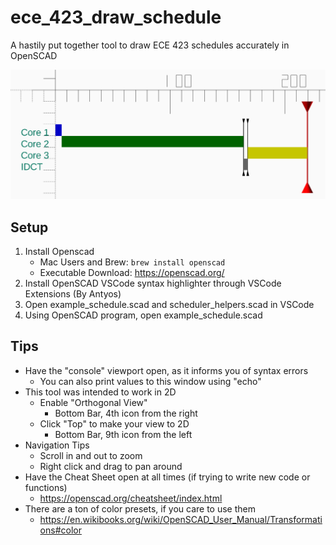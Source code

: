 # ece_423_draw_schedule

A hastily put together tool to draw ECE 423 schedules accurately in OpenSCAD

![](thumbnail.png)

## Setup

1. Install Openscad
   - Mac Users and Brew: `brew install openscad`
   - Executable Download: https://openscad.org/
2. Install OpenSCAD VSCode syntax highlighter through VSCode Extensions (By Antyos)
3. Open example_schedule.scad and scheduler_helpers.scad in VSCode
4. Using OpenSCAD program, open example_schedule.scad

## Tips

- Have the "console" viewport open, as it informs you of syntax errors
  - You can also print values to this window using "echo"
- This tool was intended to work in 2D
  - Enable "Orthogonal View"
    - Bottom Bar, 4th icon from the right
  - Click "Top" to make your view to 2D
    - Bottom Bar, 9th icon from the left
- Navigation Tips
  - Scroll in and out to zoom
  - Right click and drag to pan around
- Have the Cheat Sheet open at all times (if trying to write new code or functions)
  - https://openscad.org/cheatsheet/index.html
- There are a ton of color presets, if you care to use them
  - https://en.wikibooks.org/wiki/OpenSCAD_User_Manual/Transformations#color
